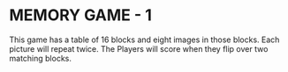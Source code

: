 # MEMORY GAME - 1

This game has a table of 16 blocks and eight images in those blocks. Each picture will repeat twice. The Players will score when they flip over two matching blocks.
